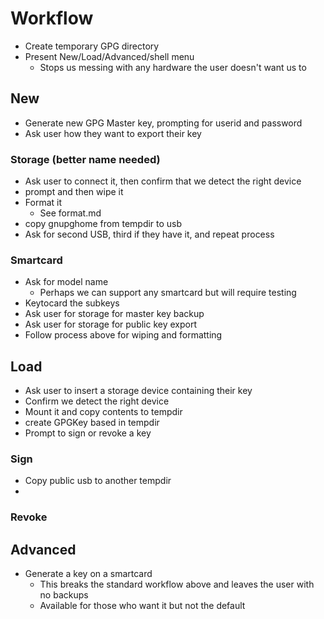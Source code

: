 Workflow
========

 - Create temporary GPG directory
 - Present New/Load/Advanced/shell menu
	- Stops us messing with any hardware the user doesn't want us to

New
---
 - Generate new GPG Master key, prompting for userid and password
 - Ask user how they want to export their key

### Storage (better name needed)
 - Ask user to connect it, then confirm that we detect the right device
 - prompt and then wipe it
 - Format it
	- See format.md
 - copy gnupghome from tempdir to usb
 - Ask for second USB, third if they have it, and repeat process

### Smartcard
 - Ask for model name
	- Perhaps we can support any smartcard but will require testing
 - Keytocard the subkeys
 - Ask user for storage for master key backup
 - Ask user for storage for public key export
 - Follow process above for wiping and formatting

Load
----
 - Ask user to insert a storage device containing their key
 - Confirm we detect the right device
 - Mount it and copy contents to tempdir
 - create GPGKey based in tempdir
 - Prompt to sign or revoke a key

### Sign
 - Copy public usb to another tempdir
 - 

### Revoke

Advanced
--------
 - Generate a key on a smartcard
	- This breaks the standard workflow above and leaves the user with no backups
	- Available for those who want it but not the default
